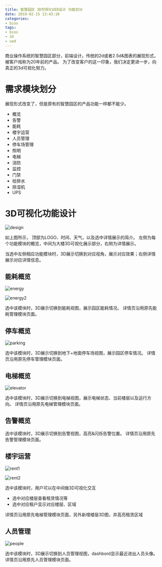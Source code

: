 ```yaml
---
title: 智慧园区 3D可视化UED设计 功能划分
date: 2019-02-15 13:43:10
categories: 
- bios
tags:
- bios
- 3d
- ued
---
```


商业操作系统的智慧园区部分，前端设计。传统的2d或者2.5d&图表的展现形式，被客户戏称为20年前的产品。
为了改变客户的这一印象，我们决定更进一步，向真正的3d可视化努力。

<!--more-->


# 需求模块划分
展现形式改变了，但是原有的智慧园区的产品功能一样都不能少。

* 概览
* 告警
* 能耗
* 楼宇运营
* 人员管理
* 停车场管理
* 照明 
* 电梯
* 消防
* 监控
* 门禁
* 给排水
* 除湿机
* UPS

# 3D可视化功能设计

![design](design.jpg)

如上图所示，
顶部为LOGO、时间、天气，以及选中详情展示的简介。
左侧为每个功能模块的概览，中间为大楼3D可视化展示部分，右侧为详情展示。

当选中左侧相应功能模块时，3D展示切换到对应视角，展示对应效果；右侧详情展示对应详情信息。

## 能耗概览

![energy](energy.png)

![energy2](energy2.png)

选中该模块时，3D展示切换到能耗视图，展示园区能耗情况。
详情页沿用原先能耗管理模块页面。

## 停车概览

![parking](parking.png)

选中该模块时，3D展示切换到地下+地面停车场视图，展示园区停车情况。
详情页沿用原先停车管理模块页面。

## 电梯概览

![elevator](elevator.png)

选中该模块时，3D展示切换到电梯视图，展示电梯状态、当前楼层以及运行方向。
详情页沿用原先电梯管理模块页面。

## 告警概览

选中该模块时，3D展示切换到告警视图，高亮&闪烁告警位置。
详情页沿用原先告警管理模块页面。


## 楼宇运营

![rent1](rent1.png)

![rent2](rent2.png)

选中该模块时，用户可以在中间做3D可视化交互
* 选中对应楼层查看租赁情况等
* 选中对应租户显示对应楼层、区域

详情页沿用原先电梯管理模块页面，另外新增楼层3D图，并高亮租赁区域

## 人员管理

![people](people.png)

选中该模块时，3D展示切换到人员管理视图，dashbord显示最近进出人员头像。
详情页沿用原先人员管理模块页面。